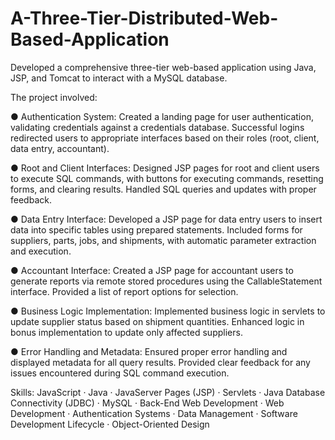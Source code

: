# A-Three-Tier-Distributed-Web-Based-Application
 Developed a comprehensive three-tier web-based application using Java, JSP, and Tomcat to interact with a MySQL database. 

The project involved:

● Authentication System: Created a landing page for user authentication, validating credentials against a credentials database. Successful logins redirected users to appropriate interfaces based on their roles (root, client, data entry, accountant).

● Root and Client Interfaces: Designed JSP pages for root and client users to execute SQL commands, with buttons for executing commands, resetting forms, and clearing results. Handled SQL queries and updates with proper feedback.

● Data Entry Interface: Developed a JSP page for data entry users to insert data into specific tables using prepared statements. Included forms for suppliers, parts, jobs, and shipments, with automatic parameter extraction and execution.

● Accountant Interface: Created a JSP page for accountant users to generate reports via remote stored procedures using the CallableStatement interface. Provided a list of report options for selection.

● Business Logic Implementation: Implemented business logic in servlets to update supplier status based on shipment quantities. Enhanced logic in bonus implementation to update only affected suppliers.

● Error Handling and Metadata: Ensured proper error handling and displayed metadata for all query results. Provided clear feedback for any issues encountered during SQL command execution.

Skills: JavaScript · Java · JavaServer Pages (JSP) · Servlets · Java Database Connectivity (JDBC) · MySQL · Back-End Web Development · Web Development · Authentication Systems · Data Management · Software Development Lifecycle · Object-Oriented Design
